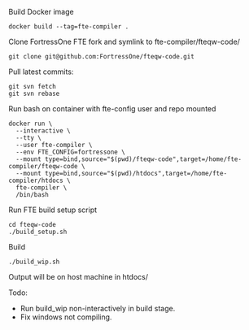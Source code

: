Build Docker image

```
docker build --tag=fte-compiler .
```


Clone FortressOne FTE fork and symlink to fte-compiler/fteqw-code/

```
git clone git@github.com:FortressOne/fteqw-code.git
```

Pull latest commits:

```
git svn fetch
git svn rebase
```


Run bash on container with fte-config user and repo mounted

```
docker run \
  --interactive \
  --tty \
  --user fte-compiler \
  --env FTE_CONFIG=fortressone \
  --mount type=bind,source="$(pwd)/fteqw-code",target=/home/fte-compiler/fteqw-code \
  --mount type=bind,source="$(pwd)/htdocs",target=/home/fte-compiler/htdocs \
  fte-compiler \
  /bin/bash
```


Run FTE build setup script

```
cd fteqw-code
./build_setup.sh
```


Build

```
./build_wip.sh
```

Output will be on host machine in htdocs/


Todo:
- Run build_wip non-interactively in build stage.
- Fix windows not compiling.
